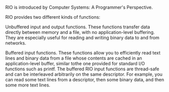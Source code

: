RIO is introduced by Computer Systems: A Programmer's Perspective.

RIO provides two different kinds of functions:

Unbuffered input and output functions. These functions transfer data directly between memory and a file, with no application-level buffering. 
They are especially useful for reading and writing binary data to and from networks.

Buffered input functions. These functions allow you to efficiently read text lines and binary data from a file whose contents are cached in an application-level buffer, 
similar tothe one provided for standard I/O functions such as printf. The buffered RIO input functions are thread-safe and can be interleaved arbitrarily on the same descriptor. 
For example, you can read some text lines from a descriptor, then some binary data, and then some more text lines.
